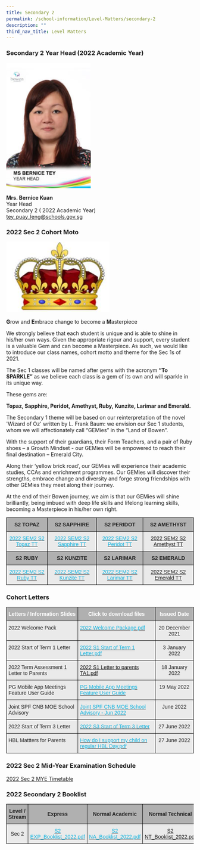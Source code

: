 ```yaml
---
title: Secondary 2
permalink: /school-information/Level-Matters/secondary-2
description: ""
third_nav_title: Level Matters
---
```

### Secondary 2 Year Head (2022 Academic Year)


<img src="/images/MS-BERNICE-TEY.jpeg" 
     style="width:45%">
		 
<b>Mrs. Bernice Kuan</b><br>
Year Head  <br>
Secondary 2 ( 2022 Academic Year)  <br>
[tey\_puay\_leng@schools.gov.sg](mailto:tey_puay_leng@schools.gov.sg)

### 2022 Sec 2 Cohort Moto

<img src="/images/2021%20Sec1%20Cohort%20Moto.jpg" 
     style="width:55%">
		 
**G**row and **E**mbrace change to become a **M**asterpiece

We strongly believe that each student is unique and is able to shine in his/her own ways. Given the appropriate rigour and support, every student is a valuable Gem and can become a Masterpiece. As such, we would like to introduce our class names, cohort motto and theme for the Sec 1s of 2021. 

The Sec 1 classes will be named after gems with the acronym **“To SPARKLE”** as we believe each class is a gem of its own and will sparkle in its unique way.

These gems are: 

**Topaz, Sapphire, Peridot, Amethyst, Ruby, Kunzite, Larimar and Emerald.**
  
The Secondary 1 theme will be based on our reinterpretation of the novel 'Wizard of Oz' written by L. Frank Baum: we envision our Sec 1 students, whom we will affectionately call “GEMies” in the “Land of Bowen”. 

  

With the support of their guardians, their Form Teachers, and a pair of Ruby shoes – a Growth Mindset - our GEMies will be empowered to reach their final destination – Emerald City.

  

Along their ‘yellow brick road’, our GEMies will experience their academic studies, CCAs and enrichment programmes. Our GEMies will discover their strengths, embrace change and diversity and forge strong friendships with other GEMies they meet along their journey.


At the end of their Bowen journey, we aim is that our GEMies will shine brilliantly, being imbued with deep life skills and lifelong learning skills, becoming a Masterpiece in his/her own right.

<style type="text/css">
.tg  {border-collapse:collapse;border-spacing:0;}
.tg td{border-color:black;border-style:solid;border-width:1px;font-family:Arial, sans-serif;font-size:14px;
  overflow:hidden;padding:10px 5px;word-break:normal;}
.tg th{border-color:black;border-style:solid;border-width:1px;font-family:Arial, sans-serif;font-size:14px;
  font-weight:normal;overflow:hidden;padding:10px 5px;word-break:normal;}
.tg .tg-dwlh{background-color:#B0B0B0;color:#222;font-weight:bold;text-align:center;vertical-align:middle}
.tg .tg-uxuj{background-color:#EAEAEA;color:#0FB3DF;text-align:center;vertical-align:top}
</style>
<table class="tg">
<thead>
  <tr>
    <th class="tg-dwlh"><span style="color:#222;background-color:#B0B0B0">S2 TOPAZ</span><br></th>
    <th class="tg-dwlh"><span style="color:#222;background-color:#B0B0B0">S2 SAPPHIRE</span><br></th>
    <th class="tg-dwlh"><span style="color:#222;background-color:#B0B0B0">S2 PERIDOT</span><br></th>
    <th class="tg-dwlh"><span style="color:#222;background-color:#B0B0B0">S2 AMETHYST</span><br></th>
  </tr>
</thead>
<tbody>
  <tr>
    <td class="tg-uxuj"><a href="/files/2022%20SEM2%20S2T%20V1.pdf"><span style="text-decoration:none;color:#0FB3DF">2022 SEM2 S2 Topaz TT</span></a><br></td>
    <td class="tg-uxuj"><a href="/files/2022%20SEM2%20S2S%20V1.pdf"><span style="text-decoration:none;color:#0FB3DF">2022 SEM2 S2 Sapphire TT</span></a><br></td>
    <td class="tg-uxuj"><a href="/files/2022%20SEM2%20S2P%20V1.pdf"><span style="text-decoration:none;color:#0FB3DF">2022 SEM2 S2 Peridot TT</span></a><br></td>
    <td class="tg-uxuj"><a href="/files/2022%20SEM2%20S2A%20V1.pdf">2022 SEM2 S2 Amethyst TT</a><br></td>
  </tr>
  <tr>
    <td class="tg-dwlh"><span style="color:#222;background-color:#B0B0B0">S2 RUBY</span><br></td>
    <td class="tg-dwlh"><span style="color:#222;background-color:#B0B0B0">S2 KUNZITE</span><br></td>
    <td class="tg-dwlh"><span style="color:#222;background-color:#B0B0B0">S2 LARIMAR</span><br></td>
    <td class="tg-dwlh"><span style="color:#222;background-color:#B0B0B0">S2 EMERALD</span><br></td>
  </tr>
  <tr>
    <td class="tg-uxuj"><a href="/files/2022%20SEM2%20S2R%20V1.pdf"><span style="text-decoration:none;color:#0FB3DF">2022 SEM2 S2 Ruby TT</span></a><br></td>
    <td class="tg-uxuj"><a href="/files/2022%20SEM2%20S2K%20V1.pdf"><span style="text-decoration:none;color:#0FB3DF">2022 SEM2 S2 Kunzite TT</span></a><br></td>
    <td class="tg-uxuj"><a href="/files/2022%20SEM2%20S2L%20V1.pdf"><span style="text-decoration:none;color:#0FB3DF">2022 SEM2 S2 Larimar TT</span></a><br></td>
    <td class="tg-uxuj"><a href="/files/2022%20SEM2%20S2E%20V1.pdf">2022 SEM2 S2 Emerald TT</a><br></td>
  </tr>
</tbody>
</table>

### Cohort Letters
<style type="text/css">
.tg  {border-collapse:collapse;border-spacing:0;}
.tg td{border-color:black;border-style:solid;border-width:1px;font-family:Arial, sans-serif;font-size:14px;
  overflow:hidden;padding:10px 5px;word-break:normal;}
.tg th{border-color:black;border-style:solid;border-width:1px;font-family:Arial, sans-serif;font-size:14px;
  font-weight:normal;overflow:hidden;padding:10px 5px;word-break:normal;}
.tg .tg-y7qa{background-color:#EAEAEA;color:#222;text-align:left;vertical-align:top}
.tg .tg-ii8k{background-color:#EAEAEA;color:#222;text-align:center;vertical-align:top}
.tg .tg-g6bv{background-color:#B0B0B0;color:#FFF;font-weight:bold;text-align:left;vertical-align:top}
.tg .tg-efmh{background-color:#B0B0B0;color:#FFF;font-weight:bold;text-align:center;vertical-align:top}
.tg .tg-dpzh{background-color:#EAEAEA;color:#0FB3DF;text-align:left;vertical-align:top}
.tg .tg-bvia{background-color:#EAEAEA;color:#222;text-align:left;vertical-align:middle}
</style>
<table class="tg">
<thead>
  <tr>
    <th class="tg-g6bv">Letters / Information Slides</th>
    <th class="tg-efmh">Click to download files</th>
    <th class="tg-efmh">Issued Date</th>
  </tr>
</thead>
<tbody>
  <tr>
    <td class="tg-y7qa">2022 Welcome Pack</td>
    <td class="tg-dpzh"><a href="/files/2022%20Welcome%20Package.pdf"><span style="text-decoration:none;color:#0FB3DF">2022 Welcome Package.pdf</span></a><br></td>
    <td class="tg-ii8k">20 December 2021</td>
  </tr>
  <tr>
    <td class="tg-y7qa">2022 Start of Term 1 Letter</td>
    <td class="tg-dpzh"><a href="/files/2022%20S1%20Start%20of%20Term%201%20Letter.pdf"><span style="text-decoration:none;color:#0FB3DF">2022 S1 Start of Term 1 Letter.pdf</span></a><br></td>
    <td class="tg-ii8k">3 January 2022 </td>
  </tr>
  <tr>
    <td class="tg-y7qa">2022 Term Assessment 1 Letter to Parents</td>
    <td class="tg-dpzh"><a href="/files/2022%20S1%20Letter%20to%20parents%20TA1.pdf)">2022 S1 Letter to parents TA1.pdf</a><br></td>
    <td class="tg-ii8k"> 18 January 2022</td>
  </tr>
  <tr>
    <td class="tg-y7qa">PG Mobile App Meetings Feature User Guide<br></td>
    <td class="tg-dpzh"><a href="/files/PG%20Mobile%20App%20Meetings%20Feature%20User%20Guide.pdf"><span style="text-decoration:none;color:#0FB3DF">PG Mobile App Meetings Feature User Guide</span></a> </td>
    <td class="tg-ii8k">19 May 2022<br></td>
  </tr>
  <tr>
    <td class="tg-y7qa">Joint SPF CNB MOE School Advisory<span style="color:#222;background-color:#EAEAEA"> </span></td>
    <td class="tg-dpzh"><a href="/files/Joint%20SPF%20CNB%20MOE%20School%20Advisory%20-%20Jun%202022.pdf"><span style="text-decoration:none;color:#0FB3DF">Joint SPF CNB MOE School Advisory - Jun 2022</span></a>  </td>
    <td class="tg-ii8k"> June 2022</td>
  </tr>
  <tr>
    <td class="tg-y7qa">2022 Start of Term 3 Letter<br></td>
    <td class="tg-dpzh"><a href="/files/2022%20Term%203%20Letter_%20Sec%201.pdf"><span style="text-decoration:none;color:#0FB3DF">2022 S3 Start of Term 3 Letter</span></a>  </td>
    <td class="tg-ii8k">27 June 2022 </td>
  </tr>
  <tr>
    <td class="tg-y7qa">HBL Mattters for Parents</td>
    <td class="tg-dpzh"><a href="/files/How%20do%20I%20support%20my%20child%20on%20regular%20HBL%20Day.pdf"><span style="text-decoration:none;color:#0FB3DF">How do I support my child on regular HBL Day.pdf</span></a>  </td>
    <td class="tg-ii8k">27 June 2022 </td>
  </tr>
</tbody>
</table>

### 2022 Sec 2 Mid-Year Examination Schedule
[2022 Sec 2 MYE Timetable](/files/2022%20Sec%202%20MYE%20TT.pdf)

### 2022 Secondary 2 Booklist
<style type="text/css">
.tg  {border-collapse:collapse;border-spacing:0;}
.tg td{border-color:black;border-style:solid;border-width:1px;font-family:Arial, sans-serif;font-size:14px;
  overflow:hidden;padding:10px 5px;word-break:normal;}
.tg th{border-color:black;border-style:solid;border-width:1px;font-family:Arial, sans-serif;font-size:14px;
  font-weight:normal;overflow:hidden;padding:10px 5px;word-break:normal;}
.tg .tg-dwlh{background-color:#B0B0B0;color:#222;font-weight:bold;text-align:center;vertical-align:middle}
.tg .tg-ku5w{background-color:#EAEAEA;color:#222;text-align:center;vertical-align:middle}
.tg .tg-uxuj{background-color:#EAEAEA;color:#0FB3DF;text-align:center;vertical-align:top}
</style>
<table class="tg">
<thead>
  <tr>
    <th class="tg-dwlh"><span style="color:#222;background-color:#B0B0B0">Level / Stream</span></th>
    <th class="tg-dwlh"><span style="color:#222;background-color:#B0B0B0">Express</span></th>
    <th class="tg-dwlh"><span style="color:#222;background-color:#B0B0B0">Normal Academic</span></th>
    <th class="tg-dwlh"><span style="color:#222;background-color:#B0B0B0">Normal Technical</span></th>
  </tr>
</thead>
<tbody>
  <tr>
    <td class="tg-ku5w"><span style="color:#222;background-color:#EAEAEA">Sec 2</span></td>
    <td class="tg-uxuj"><a href="/files/S2%20EXP_Booklist_2022.pdf"><span style="text-decoration:none;color:#0FB3DF">S2 EXP_Booklist_2022.pdf</span></a><br></td>
    <td class="tg-uxuj"><a href="/files/S2%20NA_Booklist_2022.pdf"><span style="text-decoration:none;color:#0FB3DF">S2 NA_Booklist_2022.pdf</span></a><br></td>
    <td class="tg-uxuj"><a href="/files/S2%20NT_Booklist_2022.pdf">S2 NT_Booklist_2022.pdf</a></td>
  </tr>
</tbody>
</table>
